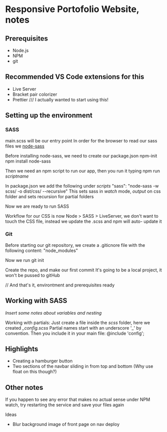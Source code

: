 # Responsive Portofolio Website, notes

## Prerequisites
- Node.js
- NPM
- git

## Recommended VS Code extensions for this
- Live Server
- Bracket pair colorizer
- Prettier /// I actually wanted to start using this!


## Setting up the environment

### SASS

main.scss will be our entry point
In order for the browser to read our sass files we 
[node-sass](https://github.com/sass/node-sass)


Before installing node-sass, we need to create our package.json
    npm-init
    npm install node-sass

Then we need an npm script to run our app, then you run it typing 
    npm run *scriptname*

In package.json we add the following under *scripts*
    "sass": "node-sass -w scss/ -o dist/css/ --recursive"
    This sets sass in *watch* mode, *output* on css folder and sets
    recursion for partial folders

Now we are ready to run SASS

Workflow for our CSS is now Node > SASS > LiveServer, we don't want 
to touch the CSS file, instead we update the .scss and npm will auto-
update it

### Git

Before starting our git repository, we create a .giticnore file with
the following content:
"node_modules"

Now we run
    git init

Create the repo, and make our first commit
It's going to be a local project, it won't be pussed to gitHub

// And that's it, environtment and prerequisites ready


## Working with SASS

*Insert some notes about variables and nesting*

Working with partials:
Just create a file inside the *scss* folder, here we created *_config.scss*
Partial names start with an underscore '_' by convention.
Then you include it in your main file:
    @include 'config';

## Highlights

- Creating a hamburger button
- Two sections of the navbar sliding in from top and bottom
  (Why use float on this though?)


## Other notes

If you happen to see any error that makes no actual sense under NPM watch,
try restarting the service and save your files again

Ideas
- Blur background image of front page on nav deploy